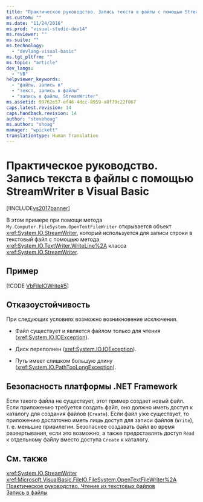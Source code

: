```yaml
---
title: "Практическое руководство. Запись текста в файлы с помощью StreamWriter в Visual Basic | Microsoft Docs"
ms.custom: ""
ms.date: "11/24/2016"
ms.prod: "visual-studio-dev14"
ms.reviewer: ""
ms.suite: ""
ms.technology: 
  - "devlang-visual-basic"
ms.tgt_pltfrm: ""
ms.topic: "article"
dev_langs: 
  - "VB"
helpviewer_keywords: 
  - "файлы, запись в"
  - "текст, запись в файлы"
  - "запись в файлы, StreamWriter"
ms.assetid: 99762e57-ef46-4dcc-8959-a8f79c22f067
caps.latest.revision: 14
caps.handback.revision: 14
author: "stevehoag"
ms.author: "shoag"
manager: "wpickett"
translationtype: Human Translation
---
```

# Практическое руководство. Запись текста в файлы с помощью StreamWriter в Visual Basic
[!INCLUDE[vs2017banner](../../../../csharp/includes/vs2017banner.md)]

В этом примере при помощи метода `My.Computer.FileSystem.OpenTextFileWriter` открывается объект <xref:System.IO.StreamWriter>, который используется для записи строки в текстовый файл с помощью метода <xref:System.IO.TextWriter.WriteLine%2A> класса <xref:System.IO.StreamWriter>.  
  
## Пример  
 [!CODE [VbFileIOWrite#5](../CodeSnippet/VS_Snippets_VBCSharp/VbFileIOWrite#5)]  
  
## Отказоустойчивость  
 При следующих условиях возможно возникновение исключения.  
  
-   Файл существует и является файлом только для чтения \(<xref:System.IO.IOException>\).  
  
-   Диск переполнен \(<xref:System.IO.IOException>\).  
  
-   Путь имеет слишком большую длину \(<xref:System.IO.PathTooLongException>\).  
  
## Безопасность платформы .NET Framework  
 Если такого файла не существует, этот пример создает новый файл.  Если приложению требуется создать файл, оно должно иметь доступ к каталогу для создания файлов \(`Create`\).  Если файл уже существует, то приложению достаточно иметь лишь доступ для записи файлов \(`Write`\), т. е. меньшие привилегии.  Безопаснее создавать файл во время развертывания, если это возможно, а также предоставлять доступ `Read` к отдельному файлу вместо доступа `Create` к каталогу.  
  
## См. также  
 <xref:System.IO.StreamWriter>   
 <xref:Microsoft.VisualBasic.FileIO.FileSystem.OpenTextFileWriter%2A>   
 [Практическое руководство. Чтение из текстовых файлов](../../../../visual-basic/developing-apps/programming/drives-directories-files/how-to-read-from-text-files.md)   
 [Запись в файлы](../../../../visual-basic/developing-apps/programming/drives-directories-files/writing-to-files.md)